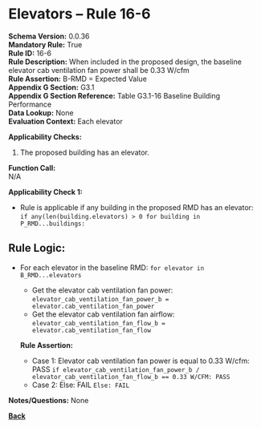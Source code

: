 # Elevators – Rule 16-6  
**Schema Version:** 0.0.36        
**Mandatory Rule:** True          
**Rule ID:** 16-6  
**Rule Description:** When included in the proposed design, the baseline elevator cab ventilation fan power shall be 0.33 W/cfm  
**Rule Assertion:** B-RMD = Expected Value                                           
**Appendix G Section:** G3.1  
**Appendix G Section Reference:** Table G3.1-16 Baseline Building Performance   
**Data Lookup:** None  
**Evaluation Context:** Each elevator  

**Applicability Checks:**  
  1. The proposed building has an elevator.  

**Function Call:**  
N/A

**Applicability Check 1:**
- Rule is applicable if any building in the proposed RMD has an elevator: `if any(len(building.elevators) > 0 for building in P_RMD...buildings:`

## Rule Logic:
- For each elevator in the baseline RMD: `for elevator in B_RMD...elevators`
  - Get the elevator cab ventilation fan power: `elevator_cab_ventilation_fan_power_b = elevator.cab_ventilation_fan_power`
  - Get the elevator cab ventilation fan airflow: `elevator_cab_ventilation_fan_flow_b = elevator.cab_ventilation_fan_flow`

  **Rule Assertion:**  
    - Case 1: Elevator cab ventilation fan power is equal to 0.33 W/cfm: PASS `if elevator_cab_ventilation_fan_power_b / elevator_cab_ventilation_fan_flow_b == 0.33 W/CFM: PASS`
    - Case 2: Else: FAIL `Else: FAIL`

**Notes/Questions:**
None

 **[Back](../_toc.md)**